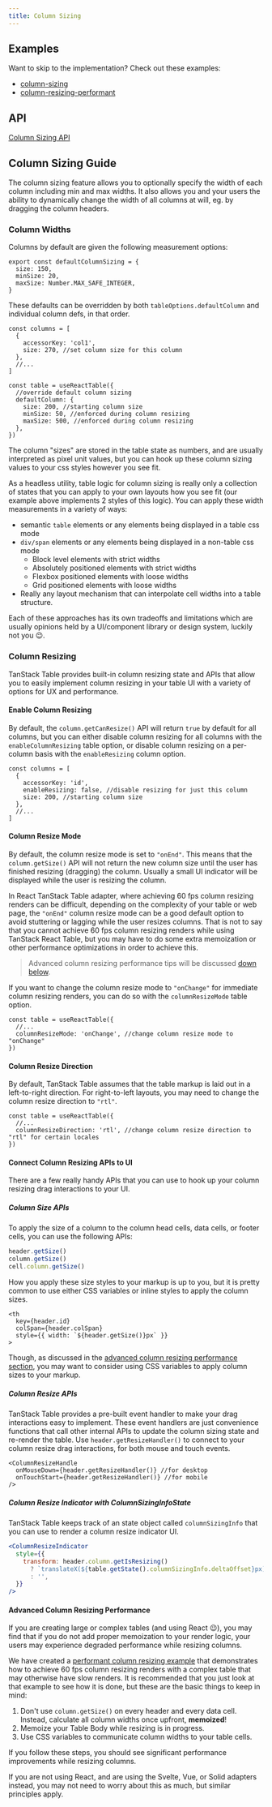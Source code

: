 ```yaml
---
title: Column Sizing
---
```


## Examples

Want to skip to the implementation? Check out these examples:

- [column-sizing](../examples/react/column-sizing)
- [column-resizing-performant](../examples/react/column-resizing-performant)

## API

[Column Sizing API](../api/features/column-sizing)

## Column Sizing Guide

The column sizing feature allows you to optionally specify the width of each column including min and max widths. It also allows you and your users the ability to dynamically change the width of all columns at will, eg. by dragging the column headers.

### Column Widths

Columns by default are given the following measurement options:

```tsx
export const defaultColumnSizing = {
  size: 150,
  minSize: 20,
  maxSize: Number.MAX_SAFE_INTEGER,
}
```

These defaults can be overridden by both `tableOptions.defaultColumn` and individual column defs, in that order.

```tsx
const columns = [
  {
    accessorKey: 'col1',
    size: 270, //set column size for this column
  },
  //...
]

const table = useReactTable({
  //override default column sizing
  defaultColumn: {
    size: 200, //starting column size
    minSize: 50, //enforced during column resizing
    maxSize: 500, //enforced during column resizing
  },
})
```

The column "sizes" are stored in the table state as numbers, and are usually interpreted as pixel unit values, but you can hook up these column sizing values to your css styles however you see fit.

As a headless utility, table logic for column sizing is really only a collection of states that you can apply to your own layouts how you see fit (our example above implements 2 styles of this logic). You can apply these width measurements in a variety of ways:

- semantic `table` elements or any elements being displayed in a table css mode
- `div/span` elements or any elements being displayed in a non-table css mode
  - Block level elements with strict widths
  - Absolutely positioned elements with strict widths
  - Flexbox positioned elements with loose widths
  - Grid positioned elements with loose widths
- Really any layout mechanism that can interpolate cell widths into a table structure.

Each of these approaches has its own tradeoffs and limitations which are usually opinions held by a UI/component library or design system, luckily not you 😉.

### Column Resizing

TanStack Table provides built-in column resizing state and APIs that allow you to easily implement column resizing in your table UI with a variety of options for UX and performance.

#### Enable Column Resizing

By default, the `column.getCanResize()` API will return `true` by default for all columns, but you can either disable column resizing for all columns with the `enableColumnResizing` table option, or disable column resizing on a per-column basis with the `enableResizing` column option.

```tsx
const columns = [
  {
    accessorKey: 'id',
    enableResizing: false, //disable resizing for just this column
    size: 200, //starting column size
  },
  //...
]
```

#### Column Resize Mode

By default, the column resize mode is set to `"onEnd"`. This means that the `column.getSize()` API will not return the new column size until the user has finished resizing (dragging) the column. Usually a small UI indicator will be displayed while the user is resizing the column.

In React TanStack Table adapter, where achieving 60 fps column resizing renders can be difficult, depending on the complexity of your table or web page, the `"onEnd"` column resize mode can be a good default option to avoid stuttering or lagging while the user resizes columns. That is not to say that you cannot achieve 60 fps column resizing renders while using TanStack React Table, but you may have to do some extra memoization or other performance optimizations in order to achieve this.

> Advanced column resizing performance tips will be discussed [down below](#advanced-column-resizing-performance).

If you want to change the column resize mode to `"onChange"` for immediate column resizing renders, you can do so with the `columnResizeMode` table option.

```tsx
const table = useReactTable({
  //...
  columnResizeMode: 'onChange', //change column resize mode to "onChange"
})
```

#### Column Resize Direction

By default, TanStack Table assumes that the table markup is laid out in a left-to-right direction. For right-to-left layouts, you may need to change the column resize direction to `"rtl"`.

```tsx
const table = useReactTable({
  //...
  columnResizeDirection: 'rtl', //change column resize direction to "rtl" for certain locales
})
```

#### Connect Column Resizing APIs to UI

There are a few really handy APIs that you can use to hook up your column resizing drag interactions to your UI.

##### Column Size APIs

To apply the size of a column to the column head cells, data cells, or footer cells, you can use the following APIs:

```ts
header.getSize()
column.getSize()
cell.column.getSize()
```

How you apply these size styles to your markup is up to you, but it is pretty common to use either CSS variables or inline styles to apply the column sizes.

```tsx
<th
  key={header.id}
  colSpan={header.colSpan}
  style={{ width: `${header.getSize()}px` }}
>
```

Though, as discussed in the [advanced column resizing performance section](#advanced-column-resizing-performance), you may want to consider using CSS variables to apply column sizes to your markup.

##### Column Resize APIs

TanStack Table provides a pre-built event handler to make your drag interactions easy to implement. These event handlers are just convenience functions that call other internal APIs to update the column sizing state and re-render the table. Use `header.getResizeHandler()` to connect to your column resize drag interactions, for both mouse and touch events.

```tsx
<ColumnResizeHandle
  onMouseDown={header.getResizeHandler()} //for desktop
  onTouchStart={header.getResizeHandler()} //for mobile
/>
```

##### Column Resize Indicator with ColumnSizingInfoState

TanStack Table keeps track of an state object called `columnSizingInfo` that you can use to render a column resize indicator UI.

```jsx
<ColumnResizeIndicator
  style={{
    transform: header.column.getIsResizing()
      ? `translateX(${table.getState().columnSizingInfo.deltaOffset}px)`
      : '',
  }}
/>
```

#### Advanced Column Resizing Performance

If you are creating large or complex tables (and using React 😉), you may find that if you do not add proper memoization to your render logic, your users may experience degraded performance while resizing columns.

We have created a [performant column resizing example](../examples/react/column-resizing-performant) that demonstrates how to achieve 60 fps column resizing renders with a complex table that may otherwise have slow renders. It is recommended that you just look at that example to see how it is done, but these are the basic things to keep in mind:

1. Don't use `column.getSize()` on every header and every data cell. Instead, calculate all column widths once upfront, **memoized**!
2. Memoize your Table Body while resizing is in progress.
3. Use CSS variables to communicate column widths to your table cells.

If you follow these steps, you should see significant performance improvements while resizing columns.

If you are not using React, and are using the Svelte, Vue, or Solid adapters instead, you may not need to worry about this as much, but similar principles apply.
